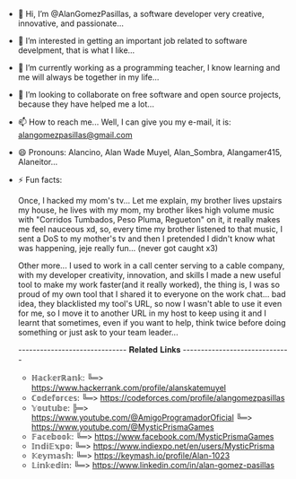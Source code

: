 - 👋 Hi, I’m @AlanGomezPasillas, a software developer very creative, innovative, and passionate...
- 👀 I’m interested in getting an important job related to software develpment, that is what I like...
- 🌱 I’m currently working as a programming teacher, I know learning and me will always be together in my life...
- 💞️ I’m looking to collaborate on free software and open source projects, because they have helped me a lot...
- 📫 How to reach me... Well, I can give you my e-mail, it is: alangomezpasillas@gmail.com
- 😄 Pronouns: Alancino, Alan Wade Muyel, Alan_Sombra, Alangamer415, Alaneitor...
- ⚡ Fun facts:

  Once, I hacked my mom's tv... Let me explain, my brother lives upstairs my house, he lives with my mom,
  my brother likes high volume music with "Corridos Tumbados, Peso Pluma, Regueton" on it, it really makes me feel nauceous xd,
  so, every time my brother listened to that music, I sent a DoS to my mother's tv and then I pretended I didn't know
  what was happening, jeje really fun... (never got caught x3)
  
  Other more... I used to work in a call center serving to a cable company, with my developer creativity, innovation,
  and skills I made a new useful tool to make my work faster(and it really worked), the thing is, I was so proud of my own tool that
  I shared it to everyone on the work chat... bad idea, they blacklisted my tool's URL, so now I wasn't able to use it even for me,
  so I move it to another URL in my host to keep using it and I learnt that sometimes, even if you want to help, think twice
  before doing something or just ask to your team leader...

  ------------------------------ 𝐑𝐞𝐥𝐚𝐭𝐞𝐝 𝐋𝐢𝐧𝐤𝐬 ------------------------------
  
  - ℍ𝕒𝕔𝕜𝕖𝕣ℝ𝕒𝕟𝕜:
    ╚═> https://www.hackerrank.com/profile/alanskatemuyel
  - ℂ𝕠𝕕𝕖𝕗𝕠𝕣𝕔𝕖𝕤:
    ╚═> https://codeforces.com/profile/alangomezpasillas
  - 𝕐𝕠𝕦𝕥𝕦𝕓𝕖:
    ╠═> https://www.youtube.com/@AmigoProgramadorOficial
    ╚═> https://www.youtube.com/@MysticPrismaGames
  - 𝔽𝕒𝕔𝕖𝕓𝕠𝕠𝕜:
    ╚═> https://www.facebook.com/MysticPrismaGames
  - 𝕀𝕟𝕕𝕚𝔼𝕩𝕡𝕠:
    ╚═> https://www.indiexpo.net/en/users/MysticPrisma
  - 𝕂𝕖𝕪𝕞𝕒𝕤𝕙:
    ╚═> https://keymash.io/profile/Alan-1023
  - 𝕃𝕚𝕟𝕜𝕖𝕕𝕚𝕟:
    ╚═> https://www.linkedin.com/in/alan-gomez-pasillas

<!---AlanGomezPasillas/AlanGomezPasillas is a ✨ special ✨ repository because its `README.md` (this file) appears on your GitHub profile.
You can click the Preview link to take a look at your changes.--->
